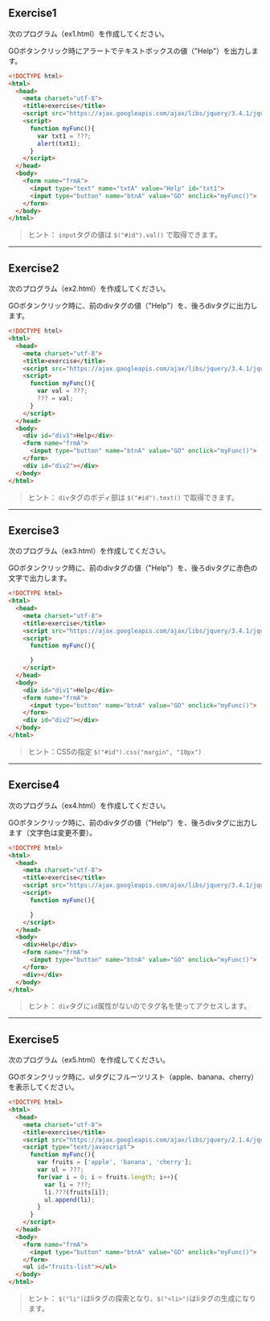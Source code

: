 ## Exercise1

次のプログラム（ex1.html）を作成してください。

GOボタンクリック時にアラートでテキストボックスの値（"Help"）を出力します。

```html
<!DOCTYPE html>
<html>
  <head>
    <meta charset="utf-8">
    <title>exercise</title>
    <script src="https://ajax.googleapis.com/ajax/libs/jquery/3.4.1/jquery.min.js"></script>
    <script>
      function myFunc(){
        var txt1 = ???;
        alert(txt1);
      }
    </script>
  </head>
  <body>
    <form name="frmA">
      <input type="text" name="txtA" value="Help" id="txt1">
      <input type="button" name="btnA" value="GO" onclick="myFunc()">
    </form>
  </body>
</html>
```

> ヒント： `input`タグの値は `$("#id").val()` で取得できます。

---

## Exercise2

次のプログラム（ex2.html）を作成してください。

GOボタンクリック時に、前のdivタグの値（"Help"）を、後ろdivタグに出力します。

```html
<!DOCTYPE html>
<html>
  <head>
    <meta charset="utf-8">
    <title>exercise</title>
    <script src="https://ajax.googleapis.com/ajax/libs/jquery/3.4.1/jquery.min.js"></script>
    <script>
      function myFunc(){
        var val = ???;
        ??? = val;
      }
    </script>
  </head>
  <body>
    <div id="div1">Help</div>
    <form name="frmA">
      <input type="button" name="btnA" value="GO" onclick="myFunc()">
    </form>
    <div id="div2"></div>
  </body>
</html>
```

> ヒント： `div`タグのボディ部は `$("#id").text()` で取得できます。

---


## Exercise3

次のプログラム（ex3.html）を作成してください。

GOボタンクリック時に、前のdivタグの値（"Help"）を、後ろdivタグに赤色の文字で出力します。

```html
<!DOCTYPE html>
<html>
  <head>
    <meta charset="utf-8">
    <title>exercise</title>
    <script src="https://ajax.googleapis.com/ajax/libs/jquery/3.4.1/jquery.min.js"></script>
    <script>
      function myFunc(){

      }
    </script>
  </head>
  <body>
    <div id="div1">Help</div>
    <form name="frmA">
      <input type="button" name="btnA" value="GO" onclick="myFunc()">
    </form>
    <div id="div2"></div>
  </body>
</html>
```

> ヒント：CSSの指定 `$("#id").css("margin", "10px")`

---

## Exercise4

次のプログラム（ex4.html）を作成してください。

GOボタンクリック時に、前のdivタグの値（"Help"）を、後ろdivタグに出力します（文字色は変更不要）。

```html
<!DOCTYPE html>
<html>
  <head>
    <meta charset="utf-8">
    <title>exercise</title>
    <script src="https://ajax.googleapis.com/ajax/libs/jquery/3.4.1/jquery.min.js"></script>
    <script>
      function myFunc(){

      }
    </script>
  </head>
  <body>
    <div>Help</div>
    <form name="frmA">
      <input type="button" name="btnA" value="GO" onclick="myFunc()">
    </form>
    <div></div>
  </body>
</html>
```

> ヒント： `div`タグに`id`属性がないのでタグ名を使ってアクセスします。

---

## Exercise5

次のプログラム（ex5.html）を作成してください。

GOボタンクリック時に、ulタグにフルーツリスト（apple、banana、cherry）を表示してください。

```html
<!DOCTYPE html>
<html>
  <head>
    <meta charset="utf-8">
    <title>exercise</title>
    <script src="https://ajax.googleapis.com/ajax/libs/jquery/2.1.4/jquery.min.js"></script>
    <script type="text/javascript">
      function myFunc(){
        var fruits = ['apple', 'banana', 'cherry'];
        var ul = ???;
        for(var i = 0; i < fruits.length; i++){
          var li = ???;
          li.???(fruits[i]);
          ul.append(li);
        }
      }
    </script>
  </head>
  <body>
    <form name="frmA">
      <input type="button" name="btnA" value="GO" onclick="myFunc()">
    </form>
    <ul id="fruits-list"></ul>
  </body>
</html>
```

> ヒント： `$("li")`はliタグの探索となり、`$("<li>")`はliタグの生成になります。
